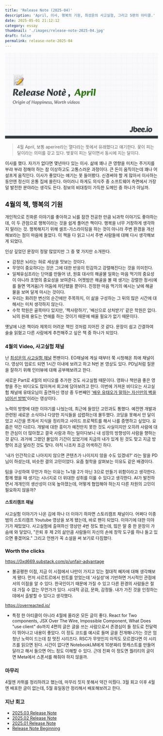 ```yaml
---
title: 'Release Note (2025-04)'
description: 'April, 이사, 행복의 기원, 최성운의 사고실험, 그리고 5편의 아티클.'
date: 2025-05-01 21:12:12
category: essay
thumbnail: './images/release-note-2025-04.jpg'
draft: false
permalink: release-note-2025-04
---
```


![](./images/release-note-2025-04.jpg)

>  4월 April, 보통 aperire라는 열다라는 뜻에서 유래했다고 얘기한다. 꽃이 피는 달이라는 의미를 갖고 있다. 벚꽃이 피는 달이면서 동시에 지는 달이다.

이사를 했다. 자가가 없다면 몇년마다 있는 이사. 삶에 꽤나 큰 영향을 미치는 주거지를 부랴 부랴 정해야 하는 참 이상하고도 고통스러운 과정이다. 큰 돈이 움직이는데 꽤나 어설프게 움직인다. 이사가 좋았다는 얘기는 못 들어봤다. 신경써야 할 게 많아서 이사하는 동안엔 정신이 온통 집에 쏠린다. 아이러니 하게도 의식주 중 소프트웨어 측면에서 가장 덜 발전한 분야라는 생각도 든다. 정보의 비대칭이 가득한 도메인 중 하나가 아닐까.

## 4월의 책, 행복의 기원

개인적으로 진화론 이야기를 좋아하고 뇌를 잠깐 전공한 만큼 뇌과학 이야기도 좋아하는데, 이 두 관점으로 행복이라는 것을 쉽게 풀어쓴 책이다. 행복을 너무 거창하게 생각하지 말라는 것. 행복해지기 위해 셀프-가스라이팅을 하는 것이 아니라 주변 환경을 개선해보라는 점이 마음에 들었다. 이 책을 다 읽고 나서 주변 사람들에 대해 다시 생각해보게 되었다.

인상 깊었던 문장이 정말 많았지만 그 중 몇 가지만 소개한다.
- 감정은 뇌라는 혀로 세상을 맛보는 것이다.
- 무엇이 중요하다는 것은 그에 대한 반응이 민감하고 강렬해진다는 것을 의미힌다.
- 일체유심조라는 단어를 만들어 낸, 원효 대사의 해골물 일화는 마음 먹기의 중요성이 아니라 조명의 중요성을 보여준다. 어젯밤은 해골을 볼 때 생기는 강렬한 정서(예를 들면 역겨움)가 어둠에 차단됐을 뿐이다. 진정한 마음 먹기의 예시는 낮에 해골 물을 보며 달게 마시는 것이다.
- 우리는 화려한 변신의 순간에만 주목하지, 이 삶을 구성하는 그 뒤의 많은 시간에 대해서는 미처 생각하지 않는다.
- 수학 학원은 골목마다 있지만, '짝사랑하기', '배신으로 상처받기' 같은 학원은 없다. 뇌의 원래 용도는 연애를 하는 것이기 때문에 배울 필요가 없기 때문이다.

옛날에 나온 책이라 제목이 어려운 책인 것처럼 지어진 것 같다. 문장이 쉽고 간결하여 술술 읽혔고 다른 사람에게 추천해주고 싶은 책 중 하나가 되었다.

### 4월의 Video, 사고실험 채널
난 [최성운의 사고실험 채널](https://www.youtube.com/@think_experiment) 찐팬이다. EO채널에 계실 때부터 쭉 시청해온 최애 채널이다. 영상이 업로드 되면 1시간 이내에 보려고 하고 N번 본 영상도 있다. PD님처럼 질문을 잘하기 위해 인터뷰에 대해 공부해보려고 한다.

새로운 Part로 4월의 비디오를 추가한 것도 사고실험 때문이다. 영화나 책만큼 좋은 영향을 주는 비디오도 많아져서 회고에 담아보려고 한다. 이번에 가져온 비디오는 사고실험 채널에 유태오님이 출연하신 영상 중 두번째인 ['배우 유태오가 말하는 자신만의 벽을 넘어선 방법'](https://www.youtube.com/watch?v=iUqE9eiZb3w)이라는 영상이다.

노력의 방향에 대한 이야기를 나눴는데, 최근에 들었던 고민과도 통했다. 예전엔 개발과 관련된 새로운 소식이나 다양한 지식들을 섭렵하는데 몰두했다. 코딩을 못해서 안 달이었고 시간을 쪼개서 지식을 정리하고 사이드 프로젝트를 해서 나를 증명하고 싶었다. 요즘은 약간 다르다. 개발에 대한 흥미가 예전만치 못한 것도 사실이지만 오히려 사람에 대한 관심이 더 많아졌고 결국 사람과 하는 일이다보니 내 성장의 방향성이 사람을 향하는 것 같다. 과거에 그랬던 몰입의 기간이 있었기에 지금의 내가 있게 된 것도 맞고 지금 방향이 조금 달라진 것도 맞다. 아직 나조차 조금 어색하긴 하다. 

'내가 인간적으로 나아지지 않으면 콘텐츠가 나이지지 않을 수도 있겠네?' 라는 말을 PD님이 하셨는데, 비슷한 결의 고민이었다. 요즘 철학을 살펴보는 이유도 같은 배경이다.

팀을 구성하여 무언가 하는 이유는 1+1을 2가 아닌 3으로 만들기 위함이라고 생각한다. 함께 했을 때 생기는 시너지로 더 위대한 성취를 이룰 수 있다고 생각한다. AI가 발전하면서 개개인의 생산성이 더욱 높아졌는데, 어떻게 협업해야 하는지 다른 차원의 고민이 필요하지 않을까?

#### 스토리캠프 채널
사고실험 이야기가 나온 김에 하나 더 이야기 하자면 스토리캠프 채널이다. 어쩌다 이종범의 스토리캠프 Youtube 영상을 보게 됐는데, 바로 팬이 되었다. 이야기에 대한 이야기가 재밌었다. 사고실험에 출여하신 영상만 4번 정도 봤는데, 많은 말 중 한 문장이 가슴에 와 닿았다, "은퇴 후 제 2의 삶만큼 사람들이 자신의 손에 창작 도구를 하나 들고 있으면 좋겠어요." 그리고 언젠가 꼭 소설을 써 보기로 다짐했다.

### Worth the clicks
https://0xd669.substack.com/p/unfair-advantage
- 불공평한 이점, 지금 이 시점에서 나만이 가지고 있는 절대적 혜자에 대해 생각해보게 됐다. 먼저 샤르트르에서 힌트를 얻었는데 '사실성'에 기반하면 거시적인 관점에서의 이점을 알 수 있다. 한국인이기 때문에 가질 수 있고 다른 환경의 사람들은 절대 가질 수 없는 무언가가 있다. 시대적 공감, 문화, 감정들. 내가 가진 것을 인정하는 데에서 출발할 수 있다고 생각했다.

https://overreacted.io/
- 특정 한 아티클이 아니라 4월에 올라온 모든 글이 좋다. React for Two components, JSX Over The Wire, Impossible Component, What Does "use client" do까지 4편의 글은 글을 쓰는 사람으로서 존경심이 들 정도로 전달력이 뛰어나고 내용이 좋았다. 이 정도 코드를 예시로 들며 글을 전개해나가는 것은 엄청난 노력이 드는데 참 멋진 시리즈다. RSC가 무엇인지 아직도 모르겠다면 이 시리즈를 읽으면 된다. 시간이 없다면 NotebookLM에게 10분짜리 팟캐스트를 만들어달라고 해서 들으면 어느 정도 이해할 수 있다. 근데 진짜 이 정도면 퀄리티의 글이면 Meta에서 스폰서를 해줘야 하지 않을까.

### 마무리
4월엔 카뮈를 정리하려고 했는데, 마무리 짓지 못해서 약간 미뤘다. 3월 회고 이후 4월엔 배포한 글이 없는데, 5월 휴일동안 정리해서 배포해보려고 한다.

### 지난 회고

- [2025.03 Release Note](https://jbee.io/articles/essay/release-note-2025-03)
- [2025.02 Release Note](https://jbee.io/articles/essay/release-note-2025-02)
- [2025.01 Release Note](https://jbee.io/articles/essay/release-note-2025-01)
- [Release Note Beginning](https://jbee.io/articles/essay/about-release-note)
